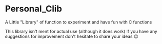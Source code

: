 # Personal_Clib
A Little "Library" of function to experiment and have fun with C functions

This library isn't ment for actual use (although it does work)
If you have any suggestions for improvement don't hesitate to share your ideas 😉
